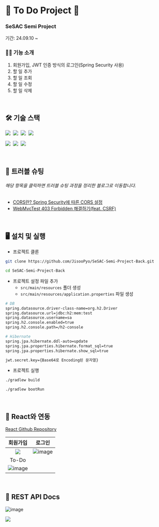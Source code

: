 # 📜 To Do Project 📜

### SeSAC Semi Project

기간: 24.09.10 ~

### 💁‍♀️ 기능 소개

1. 회원가입, JWT 인증 방식의 로그인(Spring Security 사용)
3. 할 일 추가
4. 할 일 조회
5. 할 일 수정
6. 할 일 삭제

<br>

## 🛠️ 기술 스택

<img src="https://img.shields.io/badge/Java-007396?style=flat-square&logo=OpenJDK&logoColor=white">&nbsp;
<img src="https://img.shields.io/badge/Spring-6DB33F?style=flat-square&logo=spring&logoColor=white">&nbsp;
<img src="https://img.shields.io/badge/Spring Boot-6DB33F?style=flat-square&logo=springboot&logoColor=white">&nbsp;
<img src="https://img.shields.io/badge/Spring Security-6DB33F?style=flat-square&logo=springsecurity&logoColor=white">&nbsp;

<img src="https://img.shields.io/badge/MySQL-4479A1?style=flat-square&logo=mysql&logoColor=white">&nbsp;
<img src="https://img.shields.io/badge/Gradle-02303A?style=flat-square&logo=gradle&logoColor=white">&nbsp;
<img src="https://img.shields.io/badge/Notion-000000?style=flat-square&logo=notion&logoColor=white">&nbsp;

<br>

## 🎯 트러블 슈팅

###### 해당 항목을 클릭하면 트러블 슈팅 과정을 정리한 블로그로 이동합니다.

* [CORS란? Spring Security에 따른 CORS 설정](https://argente29.tistory.com/151)
* [WebMvcTest 403 Forbidden 해결하기(feat. CSRF)](https://argente29.tistory.com/152)

<br>

## 🖥️ 설치 및 실행

* 프로젝트 클론

```bash
git clone https://github.com/JisooPyo/SeSAC-Semi-Project-Back.git

cd SeSAC-Semi-Project-Back
```

* 프로젝트 설정 파일 추가
  * `src/main/resources` 폴더 생성
  * `src/main/resources/application.properties` 파일 생성

```bash
# DB
spring.datasource.driver-class-name=org.h2.Driver
spring.datasource.url=jdbc:h2:mem:test
spring.datasource.username=sa
spring.h2.console.enabled=true
spring.h2.console.path=/h2-console

# Hibernate
spring.jpa.hibernate.ddl-auto=update
spring.jpa.properties.hibernate.format_sql=true
spring.jpa.properties.hibernate.show_sql=true

jwt.secret.key={Base64로 Encoding된 문자열}
```

* 프로젝트 실행

```bash
./gradlew build

./gradlew bootRun
```

<br>

## 🔄️ React와 연동

[React Github Repository](https://github.com/JisooPyo/SeSAC-Semi-Project-Front)

|회원가입|로그인|
|:---:|:---:|
|<img src="https://github.com/user-attachments/assets/c8955092-8c29-4499-ae15-73d095b8f482">|![image](https://github.com/user-attachments/assets/5fa41195-d0ab-4dbd-b5f9-8c1d1241895e)|
|To-Do||
|![image](https://github.com/user-attachments/assets/0b1d64d5-8345-4452-9302-6c79b090cd41)||

<br>

## 📜 REST API Docs

![image](https://github.com/user-attachments/assets/6207cd1e-5991-4a68-8d2f-fa46edbc87e3)

<img src="https://github.com/user-attachments/assets/c40f3e16-9e40-4640-aafb-3e8955274ffc">
